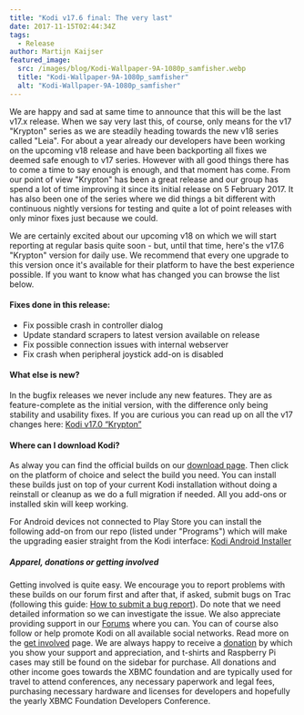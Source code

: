 ```yaml
---
title: "Kodi v17.6 final: The very last"
date: 2017-11-15T02:44:34Z
tags:
  - Release
author: Martijn Kaijser
featured_image:
  src: /images/blog/Kodi-Wallpaper-9A-1080p_samfisher.webp
  title: "Kodi-Wallpaper-9A-1080p_samfisher"
  alt: "Kodi-Wallpaper-9A-1080p_samfisher"
---
```


We are happy and sad at same time to announce that this will be the last v17.x release. When we say very last this, of course, only means for the v17 "Krypton" series as we are steadily heading towards the new v18 series called "Leia". For about a year already our developers have been working on the upcoming v18 release and have been backporting all fixes we deemed safe enough to v17 series. However with all good things there has to come a time to say enough is enough, and that moment has come. From our point of view "Krypton" has been a great release and our group has spend a lot of time improving it since its initial release on 5 February 2017. It has also been one of the series where we did things a bit different with continuous nightly versions for testing and quite a lot of point releases with only minor fixes just because we could.

We are certainly excited about our upcoming v18 on which we will start reporting at regular basis quite soon - but, until that time, here's the v17.6 "Krypton" version for daily use. We recommend that every one upgrade to this version once it's available for their platform to have the best experience possible. If you want to know what has changed you can browse the list below.

#### Fixes done in this release:

- Fix possible crash in controller dialog
- Update standard scrapers to latest version available on release
- Fix possible connection issues with internal webserver
- Fix crash when peripheral joystick add-on is disabled

#### What else is new?

In the bugfix releases we never include any new features. They are as feature-complete as the initial version, with the difference only being stability and usability fixes. If you are curious you can read up on all the v17 changes here: [Kodi v17.0 “Krypton”](https://kodi.tv/kodi17)

#### Where can I download Kodi?

As alway you can find the official builds on our [download page](https://kodi.tv/download). Then click on the platform of choice and select the build you need. You can install these builds just on top of your current Kodi installation without doing a reinstall or cleanup as we do a full migration if needed. All you add-ons or installed skin will keep working.

For Android devices not connected to Play Store you can install the following add-on from our repo (listed under "Programs") which will make the upgrading easier straight from the Kodi interface: [Kodi Android Installer](https://kodi.tv/addon/scripts/kodi-android-installer)

##### Apparel, donations or getting involved

Getting involved is quite easy. We encourage you to report problems with these builds on our forum first and after that, if asked, submit bugs on Trac (following this guide: [How to submit a bug report](https://kodi.wiki/view/HOW-TO:Submit_a_bug_report)). Do note that we need detailed information so we can investigate the issue. We also appreciate providing support in our [Forums](https://forum.kodi.tv/ "Kodi Forums") where you can. You can of course also follow or help promote Kodi on all available social networks. Read more on the [get involved](https://kodi.tv/get-involved) page. We are always happy to receive a [donation](https://kodi.tv/contribute/donate "Donate") by which you show your support and appreciation, and t-shirts and Raspberry Pi cases may still be found on the sidebar for purchase. All donations and other income goes towards the XBMC foundation and are typically used for travel to attend conferences, any necessary paperwork and legal fees, purchasing necessary hardware and licenses for developers and hopefully the yearly XBMC Foundation Developers Conference.
